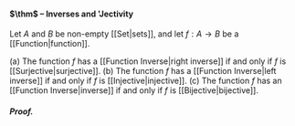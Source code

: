 #### $\thm$ – Inverses and 'Jectivity
Let $A$ and $B$ be non-empty [[Set|sets]], and let $f : A → B$ be a [[Function|function]].

(a) The function $f$ has a [[Function Inverse|right inverse]] if and only if $f$ is [[Surjective|surjective]].
(b) The function $f$ has a [[Function Inverse|left inverse]] if and only if $f$ is [[Injective|injective]].
(c) The function $f$ has an [[Function Inverse|inverse]] if and only if $f$ is [[Bijective|bijective]].

##### *Proof.*